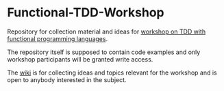 # Functional-TDD-Workshop

Repository for collection material and ideas for [workshop on TDD with functional programming languages](git@github.com:jlink/Functional-TDD-Workshop.git).

The repository itself is supposed to contain code examples and only
workshop participants will be granted write access.

The [wiki](https://github.com/jlink/Functional-TDD-Workshop/wiki) is for
collecting ideas and topics relevant for the workshop and is open to anybody
interested in the subject.
